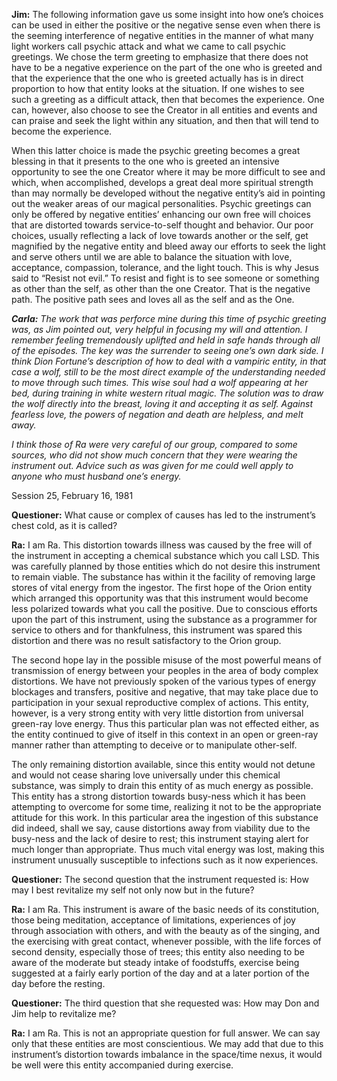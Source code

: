<p><strong>Jim:</strong> The following information gave us some insight into how one’s choices can be used in either the positive or the negative sense even when there is the seeming interference of negative entities in the manner of what many light workers call psychic attack and what we came to call psychic greetings. We chose the term greeting to emphasize that there does not have to be a negative experience on the part of the one who is greeted and that the experience that the one who is greeted actually has is in direct proportion to how that entity looks at the situation. If one wishes to see such a greeting as a difficult attack, then that becomes the experience. One can, however, also choose to see the Creator in all entities and events and can praise and seek the light within any situation, and then that will tend to become the experience.</p>
<p>When this latter choice is made the psychic greeting becomes a great blessing in that it presents to the one who is greeted an intensive opportunity to see the one Creator where it may be more difficult to see and which, when accomplished, develops a great deal more spiritual strength than may normally be developed without the negative entity’s aid in pointing out the weaker areas of our magical personalities. Psychic greetings can only be offered by negative entities’ enhancing our own free will choices that are distorted towards service-to-self thought and behavior. Our poor choices, usually reflecting a lack of love towards another or the self, get magnified by the negative entity and bleed away our efforts to seek the light and serve others until we are able to balance the situation with love, acceptance, compassion, tolerance, and the light touch. This is why Jesus said to “Resist not evil.” To resist and fight is to see someone or something as other than the self, as other than the one Creator. That is the negative path. The positive path sees and loves all as the self and as the One.</p>
<p><strong><em>Carla:</em></strong><em> The work that was perforce mine during this time of psychic greeting was, as Jim pointed out, very helpful in focusing my will and attention. I remember feeling tremendously uplifted and held in safe hands through all of the episodes. The key was the surrender to seeing one’s own dark side. I think Dion Fortune’s description of how to deal with a vampiric entity, in that case a wolf, still to be the most direct example of the understanding needed to move through such times. This wise soul had a wolf appearing at her bed, during training in white western ritual magic. The solution was to draw the wolf directly into the breast, loving it and accepting it as self. Against fearless love, the powers of negation and death are helpless, and melt away.</em></p>
<p><em>I think those of Ra were very careful of our group, compared to some sources, who did not show much concern that they were wearing the instrument out. Advice such as was given for me could well apply to anyone who must husband one’s energy.</em></p>
<p class="transcript-sub-title">Session 25, February 16, 1981</p>
<p><strong>Questioner:</strong> What cause or complex of causes has led to the instrument’s chest cold, as it is called?</p>
<p><strong>Ra:</strong> I am Ra. This distortion towards illness was caused by the free will of the instrument in accepting a chemical substance which you call LSD. This was carefully planned by those entities which do not desire this instrument to remain viable. The substance has within it the facility of removing large stores of vital energy from the ingestor. The first hope of the Orion entity which arranged this opportunity was that this instrument would become less polarized towards what you call the positive. Due to conscious efforts upon the part of this instrument, using the substance as a programmer for service to others and for thankfulness, this instrument was spared this distortion and there was no result satisfactory to the Orion group.</p>
<p>The second hope lay in the possible misuse of the most powerful means of transmission of energy between your peoples in the area of body complex distortions. We have not previously spoken of the various types of energy blockages and transfers, positive and negative, that may take place due to participation in your sexual reproductive complex of actions. This entity, however, is a very strong entity with very little distortion from universal green-ray love energy. Thus this particular plan was not effected either, as the entity continued to give of itself in this context in an open or green-ray manner rather than attempting to deceive or to manipulate other-self.</p>
<p>The only remaining distortion available, since this entity would not detune and would not cease sharing love universally under this chemical substance, was simply to drain this entity of as much energy as possible. This entity has a strong distortion towards busy-ness which it has been attempting to overcome for some time, realizing it not to be the appropriate attitude for this work. In this particular area the ingestion of this substance did indeed, shall we say, cause distortions away from viability due to the busy-ness and the lack of desire to rest; this instrument staying alert for much longer than appropriate. Thus much vital energy was lost, making this instrument unusually susceptible to infections such as it now experiences.</p>
<p><strong>Questioner:</strong> The second question that the instrument requested is: How may I best revitalize my self not only now but in the future?</p>
<p><strong>Ra:</strong> I am Ra. This instrument is aware of the basic needs of its constitution, those being meditation, acceptance of limitations, experiences of joy through association with others, and with the beauty as of the singing, and the exercising with great contact, whenever possible, with the life forces of second density, especially those of trees; this entity also needing to be aware of the moderate but steady intake of foodstuffs, exercise being suggested at a fairly early portion of the day and at a later portion of the day before the resting.</p>
<p><strong>Questioner:</strong> The third question that she requested was: How may Don and Jim help to revitalize me?</p>
<p><strong>Ra:</strong> I am Ra. This is not an appropriate question for full answer. We can say only that these entities are most conscientious. We may add that due to this instrument’s distortion towards imbalance in the space/time nexus, it would be well were this entity accompanied during exercise.</p>